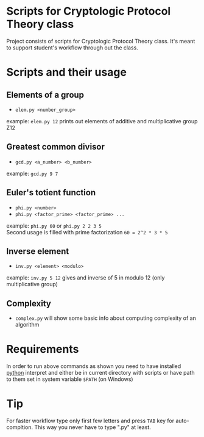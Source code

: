# Scripts for Cryptologic Protocol Theory class
Project consists of scripts for Cryptologic Protocol Theory class. It's meant to support student's workflow through out the class.

# Scripts and their usage
## Elements of a group
* `elem.py <number_group>`

example: `elem.py 12` prints out elements of additive and multiplicative group Z12

## Greatest common divisor
* `gcd.py <a_number> <b_number>`

example: `gcd.py 9 7`

## Euler's totient function
* `phi.py <number>`
* `phi.py <factor_prime> <factor_prime> ... `

example: `phi.py 60` or `phi.py 2 2 3 5`  
Second usage is filled with prime factorization `60 = 2^2 * 3 * 5`

## Inverse element
* `inv.py <element> <modulo>`

example: `inv.py 5 12` gives and inverse of 5 in modulo 12 (only multiplicative group)

## Complexity
* `complex.py` will show some basic info about computing complexity of an algorithm

# Requirements
In order to run above commands as shown you need to have installed [python](https://www.python.org/downloads/) interpret and either be in current directory with scripts or have path to them set in system variable `$PATH` (on Windows)

# Tip
For faster workflow type only first few letters and press `TAB` key for auto-compltion. This way you never have to type ".py" at least.

